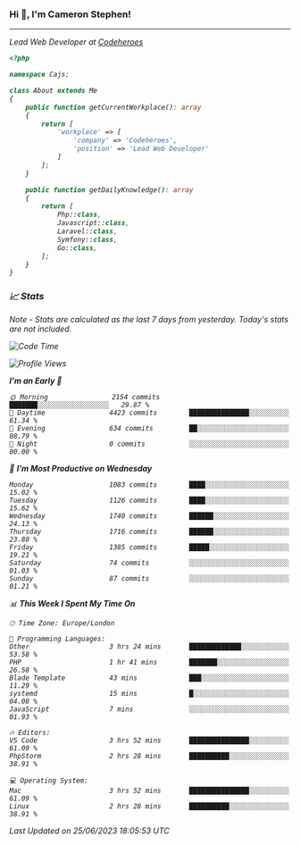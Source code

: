 ### Hi 👋, I'm Cameron Stephen!
<hr>
<p><em>Lead Web Developer at <a href="https://codeheroes.co.uk">Codeheroes</a></p>


```php
<?php

namespace Cajs;

class About extends Me
{
    public function getCurrentWorkplace(): array
    {
        return [
            'workplace' => [
                'company' => 'Codeheroes',
                'position' => 'Lead Web Developer'
            ]
        ];
    }

    public function getDailyKnowledge(): array
    {
        return [
            Php::class,
            Javascript::class,
            Laravel::class,
            Symfony::class,
            Go::class,
        ];
    }
}
```

### 📈 Stats
<p><em>Note - Stats are calculated as the last 7 days from yesterday. Today's stats are not included.</em></p>


<!--START_SECTION:waka-->
![Code Time](http://img.shields.io/badge/Code%20Time-3%2C415%20hrs%2043%20mins-blue)

![Profile Views](http://img.shields.io/badge/Profile%20Views-0-blue)

**I'm an Early 🐤** 

```text
🌞 Morning                2154 commits        ███████░░░░░░░░░░░░░░░░░░   29.87 % 
🌆 Daytime                4423 commits        ███████████████░░░░░░░░░░   61.34 % 
🌃 Evening                634 commits         ██░░░░░░░░░░░░░░░░░░░░░░░   08.79 % 
🌙 Night                  0 commits           ░░░░░░░░░░░░░░░░░░░░░░░░░   00.00 % 
```
📅 **I'm Most Productive on Wednesday** 

```text
Monday                   1083 commits        ████░░░░░░░░░░░░░░░░░░░░░   15.02 % 
Tuesday                  1126 commits        ████░░░░░░░░░░░░░░░░░░░░░   15.62 % 
Wednesday                1740 commits        ██████░░░░░░░░░░░░░░░░░░░   24.13 % 
Thursday                 1716 commits        ██████░░░░░░░░░░░░░░░░░░░   23.80 % 
Friday                   1385 commits        █████░░░░░░░░░░░░░░░░░░░░   19.21 % 
Saturday                 74 commits          ░░░░░░░░░░░░░░░░░░░░░░░░░   01.03 % 
Sunday                   87 commits          ░░░░░░░░░░░░░░░░░░░░░░░░░   01.21 % 
```


📊 **This Week I Spent My Time On** 

```text
🕑︎ Time Zone: Europe/London

💬 Programming Languages: 
Other                    3 hrs 24 mins       █████████████░░░░░░░░░░░░   53.58 % 
PHP                      1 hr 41 mins        ███████░░░░░░░░░░░░░░░░░░   26.58 % 
Blade Template           43 mins             ███░░░░░░░░░░░░░░░░░░░░░░   11.29 % 
systemd                  15 mins             █░░░░░░░░░░░░░░░░░░░░░░░░   04.08 % 
JavaScript               7 mins              ░░░░░░░░░░░░░░░░░░░░░░░░░   01.93 % 

🔥 Editors: 
VS Code                  3 hrs 52 mins       ███████████████░░░░░░░░░░   61.09 % 
PhpStorm                 2 hrs 28 mins       ██████████░░░░░░░░░░░░░░░   38.91 % 

💻 Operating System: 
Mac                      3 hrs 52 mins       ███████████████░░░░░░░░░░   61.09 % 
Linux                    2 hrs 28 mins       ██████████░░░░░░░░░░░░░░░   38.91 % 
```


 Last Updated on 25/06/2023 18:05:53 UTC
<!--END_SECTION:waka-->
